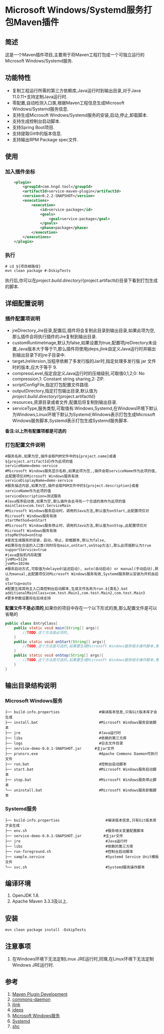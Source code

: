 # Microsoft Windows/Systemd服务打包Maven插件
## 简述
这是一个Maven插件项目,主要用于将Maven工程打包成一个可独立运行的Microsoft Windows/Systemd服务.
## 功能特性
- 复制工程运行所需的第三方依赖库,Java运行时到输出目录,对于Java 11.0.11+支持定制Java运行时.
- 零配置,自动检测入口类,根据Maven工程信息生成Microsoft Windows/Systemd服务信息.
- 支持生成Microsoft Windows/Systemd服务的安装,启动,停止,卸载脚本.
- 支持生成控制台启动脚本.
- 支持Spring Boot项目.
- 支持提取Git中的版本信息.
- 支持输出RPM Package spec文件.
## 使用
### 加入插件坐标
```xml
    <plugin>
        <groupId>com.hngd.tool</groupId>
        <artifactId>service-maven-plugin</artifactId>
        <version>0.2.2-SNAPSHOT</version>
        <executions>
            <execution>
                <id>service-package</id>
                <goals>
                    <goal>service-package</goal>
                </goals>
                <phase>package</phase>
            </execution>
        </executions>
    </plugin>
```
### 执行
```shell
# cd ${项目根路径}
mvn clean package #-DskipTests
```
执行后,你可以在${project.build.directory}/${project.artifactId}目录下看到打包生成的脚本.
## 详细配置说明
### 插件配置项说明
- jreDirectory,Jre目录,配置后,插件将会复制此目录到输出目录,如果此项为空,那么插件会将执行插件的Jre复制到输出目录.
- customRuntimeImage,默认为false,如果设置为true,配置项jreDirectory未设置,Java版本大于等于11,那么插件将使用jdeps,jlink自定义Java运行时并输出到输出目录下的jre子目录中.
- targetJreVersion,当程序依赖了多发行版的Jar时,指定处理多发行版 jar 文件时的版本,应大于等于 9.
- compressLevel,指定自定义Java运行时的压缩级别,可取值0,1,2;0: No compression,1: Constant string sharing,2: ZIP.
- scriptConfigFile,指定打包配置文件路径.
- outputDirectory,指定打包输出目录,默认值为${project.build.directory}/${project.artifactId}
- resources,资源目录或者文件,配置后将复制到输出目录.
- serviceType,服务类型,可取值有:Windows,Systemd,在Windows环境下默认为Windows,Linux环境下默认为Systemd;Windows表示打包生成Microsoft Windows服务脚本,Systemd表示打包生成Systemd服务脚本.

**备注:以上所有配置项都是可选的**
### 打包配置文件说明
```properties
#服务名称,如果为空,插件会取POM文件中的${project.name}或者${project.artifactId}作为此项的值
serviceName=demo-service        
#Microsoft Windows服务显示名称,如果此项为空,,插件会取serviceName作为此项的值,此配置项仅对Microsoft Windows服务有效
serviceDisplayName=demo-service
#服务描述内容,如果为空,插件会取POM文件中的${project.description}或者serviceName作为此项的值
serviceDescription=测试服务
#Java程序启动类,如果为空,那么插件会去寻找一个合适的类作为此项的值
mainClass=com.test.ServiceMain
#Microsoft Windows服务启动时，调用的Java方法,默认值为onStart,此配置项仅对Microsoft Windows服务有效
startMethod=onStart     
#Microsoft Windows服务停止时，调用的Java方法,默认值为onStop,此配置项仅对Microsoft Windows服务有效
stopMethod=onStop
#是否生成服务的安装，启动，停止，卸载脚本,默认为false,
#如果存在合适的入口类(同时存在main,onStart,onStop方法),那么此项值默认为true
supportService=true
#java虚拟机内存配置
jvmMs=512m
jvmMx=1024m
#服务启动方式,可取值为delayed(延迟启动), auto(自动启动) or manual(手动启动),默认为manual,此配置项仅对Microsoft Windows服务有效,Systemd服务默认安装为开机自启动
startup=auto
#配置生成其他主入口类控制台启动脚本,生成文件名称为run.${类名}.bat
additionalMainClass=com.test.Main1,com.test.Main2,com.test.Main3
#更多参数设置将在后续支持
```
**配置文件不是必须的**,如果你的项目中存在一个以下形式的类,那么配置文件是可以省略的
```java
public class EntryClass{
    public static void main(String[] args){
        //TODO,这个方法是必须的,
    }
    public static void onStart(String[] args){
        //TODO,这个方法是可选的,如果要生成Microsoft Windows服务相关操作脚本,那么这个方法是必须的
    }
    public static void onStop(String[] args){
        //TODO,这个方法是可选的,如果要生成Microsoft Windows服务相关操作脚本,那么这个方法是必须的
    }
}
```
## 输出目录结构说明
### Microsoft Windows服务

```shell
├── build-info.properties                  #编译版本信息,只有Git版本库才会生成
├── install.bat                            #Microsoft Windows服务安装脚本
├── jre                                    #Java运行时
├── libs                                   #依赖的第三方库
├── logs                                   #日志文件目录
├── service-demo-0.0.1-SNAPSHOT.jar      #主jar文件
├── prunsrv.exe                            #Apache Commons Daemon可执行文件
├── run.bat                                #控制台启动脚本
├── start.bat                              #Microsoft Windows服务启动脚本
├── stop.bat                               #Microsoft Windows服务停止脚本
└── uninstall.bat                          #Microsoft Windows服务卸载脚本
```
### Systemd服务
```shell
├── build-info.properties                     #编译版本信息,只有Git版本库才会生成
├── env.sh                                    #服务相关变量配置脚本
├── service-demo-0.0.1-SNAPSHOT.jar          #主jar文件
├── jre                                       #Java运行时
├── libs                                      #依赖的第三方库
├── run-foreground.sh                         #控制台启动脚本
├── sample.service                            #Systemd Service Unit模板文件
└── svc.sh                                    #Systemd服务操作脚本
```
## 编译环境
1. OpenJDK 1.8.
2. Apache Maven 3.3.3及以上.
## 安装
```shell
mvn clean package install -DskipTests
```
## 注意事项
1. 在Windows环境下无法定制Linux JRE运行时,同理,在Linux环境下无法定制Windows JRE运行时.
## 参考
1. [Maven Plugin Development](https://maven.apache.org/plugin-developers/index.html)
2. [commons-daemon]( http://commons.apache.org/proper/commons-daemon/procrun.html )
3. [jlink]( https://docs.oracle.com/en/java/javase/17/docs/specs/man/jlink.html )
4. [jdeps]( https://docs.oracle.com/en/java/javase/17/docs/specs/man/jdeps.html )
5. [Microsoft Windows服务](https://docs.microsoft.com/zh-cn/dotnet/framework/windows-services/)
6. [Systemd](https://www.freedesktop.org/wiki/Software/systemd/)
7. [shc](https://github.com/neurobin/shc)
